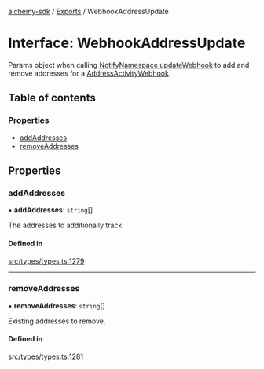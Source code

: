 [alchemy-sdk](../README.md) / [Exports](../modules.md) / WebhookAddressUpdate

# Interface: WebhookAddressUpdate

Params object when calling [NotifyNamespace.updateWebhook](../classes/NotifyNamespace.md#updatewebhook) to add and
remove addresses for a [AddressActivityWebhook](AddressActivityWebhook.md).

## Table of contents

### Properties

- [addAddresses](WebhookAddressUpdate.md#addaddresses)
- [removeAddresses](WebhookAddressUpdate.md#removeaddresses)

## Properties

### addAddresses

• **addAddresses**: `string`[]

The addresses to additionally track.

#### Defined in

[src/types/types.ts:1279](https://github.com/alchemyplatform/alchemy-sdk-js/blob/c4bab3e/src/types/types.ts#L1279)

___

### removeAddresses

• **removeAddresses**: `string`[]

Existing addresses to remove.

#### Defined in

[src/types/types.ts:1281](https://github.com/alchemyplatform/alchemy-sdk-js/blob/c4bab3e/src/types/types.ts#L1281)
